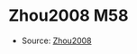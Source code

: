 <a name="material" />

# Zhou2008 M58
<script type="application/ld+json">
  {
    "@context": "https://schema.org/",
    "@type": "ChemicalSubstance",
    "http://purl.org/dc/terms/conformsTo":
      {
        "@type": "CreativeWork",
        "@id": "https://bioschemas.org/profiles/ChemicalSubstance/0.4-RELEASE/"
      },
    "@id": "https://egonw.github.io/nanowiki/nanowiki270.html#material",
    "name": "Zhou2008 M58",
    "sameAs": "http://127.0.0.1/mediawiki/index.php/Special:URIResolver/Zhou2008_M58"
  }
</script>


* Source: [Zhou2008](http://127.0.0.1/mediawiki/index.php/Special:URIResolver/Zhou2008)
